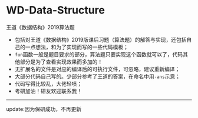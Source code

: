 # WD-Data-Structure
王道《数据结构》2019算法题
    
- 包括对王道《数据结构》2019版课后习题（算法题）的解答与实现，还包括自己的一点想法，和为了实现而写的一些代码模板；
- `fun`函数一般是题目要求的部分，算法题只要实现这个函数就可以了，代码其他部分是为了查看实现效果而多加的！
- 无扩展名的文件是对应的编译后的可执行文件，可忽略，建议重新编译；     
- 大部分代码自己写的。少部分参考了王道的答案，在命名中用`-ans`示意；
- 代码写得比较乱，大佬轻喷；
- 考研加油！研友欢迎联系我！    

---   
update:因为保研成功，不再更新
